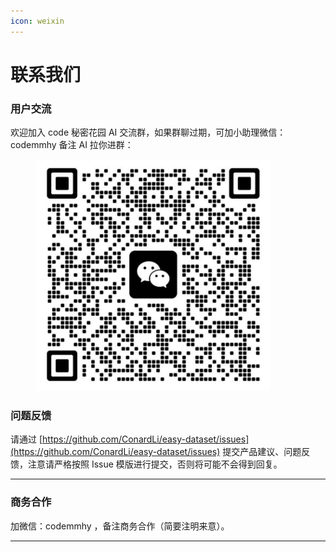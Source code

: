 ```yaml
---
icon: weixin
---
```


# 联系我们

### 用户交流

欢迎加入 code 秘密花园 AI 交流群，如果群聊过期，可加小助理微信：codemmhy 备注 AI 拉你进群：

<figure><img src="../.gitbook/assets/222.png" alt="" width="375"><figcaption></figcaption></figure>

### 问题反馈

请通过 [https://github.com/ConardLi/easy-dataset/issues](https://github.com/ConardLi/easy-dataset/issues) 提交产品建议、问题反馈，注意请严格按照 Issue 模版进行提交，否则将可能不会得到回复。

***

### 商务合作

加微信：codemmhy ，备注商务合作（简要注明来意）。

***

